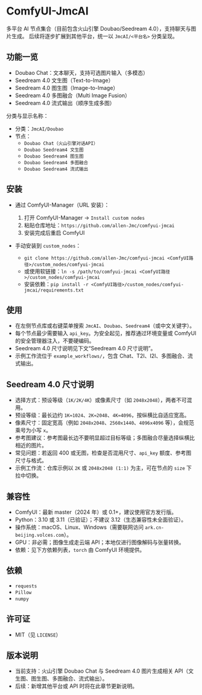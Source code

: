# ComfyUI-JmcAI

多平台 AI 节点集合（目前包含火山引擎 Doubao/Seedream 4.0），支持聊天与图片生成。
后续将逐步扩展到其他平台，统一以 `JmcAI/<平台名>` 分类呈现。

## 功能一览
- Doubao Chat：文本聊天，支持可选图片输入（多模态）
- Seedream 4.0 文生图（Text-to-Image）
- Seedream 4.0 图生图（Image-to-Image）
- Seedream 4.0 多图融合（Multi Image Fusion）
- Seedream 4.0 流式输出（顺序生成多图）

分类与显示名称：
- 分类：`JmcAI/Doubao`
- 节点：
  - `Doubao Chat（火山引擎对话API）`
  - `Doubao Seedream4 文生图`
  - `Doubao Seedream4 图生图`
  - `Doubao Seedream4 多图融合`
  - `Doubao Seedream4 流式输出`

## 安装

- 通过 ComfyUI-Manager（URL 安装）：
  1. 打开 ComfyUI-Manager → `Install custom nodes`
  2. 粘贴仓库地址：`https://github.com/allen-Jmc/comfyui-jmcai`
  3. 安装完成后重启 ComfyUI

- 手动安装到 `custom_nodes`：
  - `git clone https://github.com/allen-Jmc/comfyui-jmcai <ComfyUI路径>/custom_nodes/comfyui-jmcai`
  - 或使用软链接：`ln -s /path/to/comfyui-jmcai <ComfyUI路径>/custom_nodes/comfyui-jmcai`
  - 安装依赖：`pip install -r <ComfyUI路径>/custom_nodes/comfyui-jmcai/requirements.txt`

## 使用
- 在左侧节点库或右键菜单搜索 `JmcAI`、`Doubao`、`Seedream4`（或中文关键字）。
- 每个节点最少需要输入 `api_key`。为安全起见，推荐通过环境变量或 ComfyUI 的安全管理器注入，不要硬编码。
- Seedream 4.0 尺寸说明见下文“Seedream 4.0 尺寸说明”。
- 示例工作流位于 `example_workflows/`，包含 Chat、T2I、I2I、多图融合、流式输出。

## Seedream 4.0 尺寸说明
- 选择方式：预设等级（`1K/2K/4K`）或像素尺寸（如 `2048x2048`），两者不可混用。
- 预设等级：最长边约 `1K≈1024`、`2K≈2048`、`4K≈4096`，按纵横比自适应宽高。
- 像素尺寸：固定宽高（例如 `2048x2048`、`2560x1440`、`4096x4096` 等），会规范乘号为小写 `x`。
- 参考图建议：参考图最长边不要明显超过目标等级；多图融合尽量选择纵横比相近的图片。
- 常见问题：若返回 400 或无图，检查是否混用尺寸、`api_key` 额度、参考图尺寸与格式。
- 示例工作流：仓库示例以 `2K` 或 `2048x2048 (1:1)` 为主，可在节点的 `size` 下拉中切换。

## 兼容性
- ComfyUI：最新 master（2024 年）或 0.1+，建议使用官方发行版。
- Python：3.10 或 3.11（已验证）；不建议 3.12（生态兼容性未全面验证）。
- 操作系统：macOS、Linux、Windows（需要联网访问 `ark.cn-beijing.volces.com`）。
- GPU：非必需；图像生成走云端 API；本地仅进行图像解码与张量转换。
- 依赖：见下方依赖列表，`torch` 由 ComfyUI 环境提供。

## 依赖
- `requests`
- `Pillow`
- `numpy`


## 许可证
- MIT（见 `LICENSE`）

## 版本说明
- 当前支持：火山引擎 Doubao Chat 与 Seedream 4.0 图片生成相关 API（文生图、图生图、多图融合、流式输出）。
- 后续：新增其他平台或 API 时将在此章节更新说明。